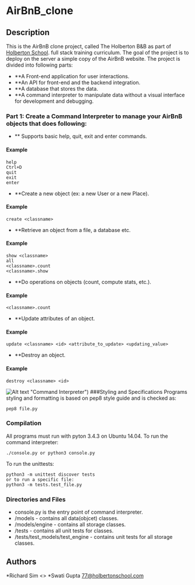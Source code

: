 # AirBnB_clone

## Description
This is the AirBnB clone project, called The Holberton B&B as part of [Holberton School](https://holbertonschool.com). full stack training curriculum. The goal of the project is to deploy on the server a simple copy of the AirBnB website. The project is divided into following parts:
- **A Front-end application for user interactions.
- **An API for front-end and the backend integration.
- **A database that stores the data.
- **A command interpreter to manipulate data without a visual interface for development and debugging.

### Part 1: Create a Command Interpreter to manage your AirBnB objects that does following:
- ** Supports basic help, quit, exit and enter commands.
#### Example
```
help
Ctrl+D
quit
exit
enter
```
- **Create a new object (ex: a new User or a new Place).
#### Example
```
create <classname>
```
- **Retrieve an object from a file, a database etc.
#### Example
```
show <classname>
all
<classname>.count
<classname>.show
```
- **Do operations on objects (count, compute stats, etc.).
#### Example
```
<classname>.count
```
- **Update attributes of an object.
#### Example
```
update <classname> <id> <attribute_to_update> <updating_value>
```
- **Destroy an object.
#### Example
```
destroy <classname> <id>
```
![Alt text](http://./cmi.png) "Command Interpreter")
###Styling and Specifications
Programs styling and formatting is based on pep8 style guide and is checked as:
```
pep8 file.py
```

### Compilation
All programs must run with pyton 3.4.3 on Ubuntu 14.04.
To run the command interpreter:
```
./console.py or python3 console.py
```
To run the unittests:
```
python3 -m unittest discover tests
or to run a specific file:
python3 -m tests.test_file.py
```

### Directories and Files
- console.py is the entry point of command interpreter.
- /models - contains all data(objcet) classes.
- /models/engine - contains all storage classes.
- /tests - contains all unit tests for classes.
- /tests/test_models/test_engine - contains unit tests for all storage classes.


## Authors
*Richard Sim <>
*Swati Gupta <77@holbertonschool.com>
